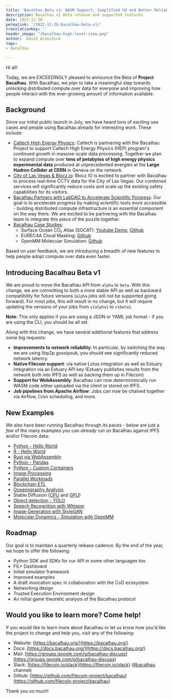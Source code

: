 ```yaml
---
title: 'Bacalhau Beta v1: WASM Support, Simplified UX and Better Reliability'
description: Bacalhau v1 Beta release and supported features
date: 2022-11-28
permalink: '/2022-11-28-bacalhau-beta-v1/'
translationKey: ''
header_image: "/bacalhau-high-level-view.png"
author:  David Aronchick
tags: 
- Bacalhau

---
```


Hi all!

Today, we are EXCEEDINGLY pleased to announce the Beta of **Project Bacalhau**. With Bacalhau, we plan to take a meaningful step towards unlocking distributed compute over data for everyone and improving how people interact with the ever-growing amount of information available.

## Background

Since our initial public launch in July, we have heard tons of exciting use cases and people using Bacalhau already for interesting work. These include:

- [Caltech High Energy Physics](http://hep.caltech.edu/): Caltech is partnering with the Bacalhau Project to support Caltech High Energy Physics (HEP) program's continued growth in massive-scale data processing. Together we plan to expand compute over **tens of petabytes of high energy physics experimental data** produced at unprecedented energies at the **Large Hadron Collider at CERN** in Geneva on the network.
- [City of Las Vegas & Blocz.io](https://medium.com/blocz/open-grid-alliance-unleashes-monetization-platform-in-las-vegas-5061eae8f946): Blocz IO is excited to partner with Bacalhau to process real-time CCTV data for the City of Las Vegas. Our combined services will significantly reduce costs and scale up the existing safety capabilities for its visitors.
- [Bacalhau Partners with LabDAO to Accelerate Scientific Progress](https://bacalhau.substack.com/p/bacalhau-partners-with-labdao-to): Our goal is to accelerate progress by making scientific tools more accessible - building distributed compute infrastructure is an essential component on the way there. We are excited to be partnering with the Bacalhau team to integrate this piece of the puzzle together.
- [Bacalhau Case Studies](https://www.bacalhau.org/casestudies/): 
    - Surface Ocean CO₂ Atlas (SOCAT): [Youtube Demo](https://www.notion.so/bc395ced30e949139528e1bb62ff4fe7), [Github](https://www.notion.so/bc395ced30e949139528e1bb62ff4fe7)
    - EUREC4A Cloud Masking: [Github](https://www.notion.so/bc395ced30e949139528e1bb62ff4fe7)
    - OpenMM Molecular Simulation: [Github](https://www.notion.so/bc395ced30e949139528e1bb62ff4fe7)

Based on user feedback, we are introducing a breadth of new features to help people adopt compute over data even faster.

## Introducing Bacalhau Beta v1

We are proud to move the Bacalhau API from `alpha` to `beta`. With this change, we are committing to both a more stable API as well as backward compatibility for future versions (`alpha` jobs will not be supported going forward). For most jobs, this will result in no change, but it will require updating the versions of your jobs from `v1alpha1` to `v1beta1`. 

**Note**: This only applies if you are using a JSON or YAML job format - if you are using the CLI, you should be all set.

Along with this change, we have several additional features that address some big requests:

- **Improvements to network reliability**: In particular, by switching the way we are using  libp2p gossipsub, you should see significantly reduced network latency.
- **Native Filecoin support**: via native Lotus integration as well as Estuary integration via an Estuary API key (Estuary publishes results from the network both into IPFS as well as backing them up in Filecoin)
- **Support for WebAssembly**: Bacalhau can now deterministically run WASM code either uploaded via the client or stored on IPFS.
- **Job pipelines from Apache Airflow**: Jobs can now be chained together via Airflow, Cron scheduling, and more.

## New Examples

We also have been running Bacalhau through its paces - below are just a *few* of the many examples you can *already run* on Bacalhau against IPFS and/or Filecoin data:

- [Python - Hello World](https://docs.bacalhau.org/examples/workload-onboarding/trivial-python/)
- [R - Hello World](https://docs.bacalhau.org/examples/workload-onboarding/r-hello-world/)
- [Rust via WebAssembly](https://docs.bacalhau.org/examples/workload-onboarding/rust-wasm/)
- [Python - Pandas](https://docs.bacalhau.org/examples/workload-onboarding/python-pandas/)
- [Python - Custom Containers](https://docs.bacalhau.org/examples/workload-onboarding/custom-containers/)
- [Image Processing](https://docs.bacalhau.org/examples/data-engineering/image-processing/)
- [Parallel Workloads](https://docs.bacalhau.org/examples/data-engineering/simple-parallel-workloads/)
- [Blockchain ETL](https://docs.bacalhau.org/examples/data-engineering/blockchain-etl/)
- [Oceanography Analysis](https://docs.bacalhau.org/examples/data-engineering/oceanography-conversion/)
- Stable Diffusion ([CPU](https://docs.bacalhau.org/examples/model-inference/stable-diffusion-cpu/) and [GPU](https://docs.bacalhau.org/examples/model-inference/stable-diffusion-gpu/))
- [Object detection - YOLO](https://docs.bacalhau.org/examples/model-inference/object-detection-yolo5/)
- [Speech Recognition with Whisper](https://docs.bacalhau.org/examples/model-inference/Openai-Whisper/)
- [Image Generation with StyleGAN](https://docs.bacalhau.org/examples/model-inference/StyleGAN3/)
- [Molecular Dynamics - Simulation with OpenMM](https://docs.bacalhau.org/examples/molecular-dynamics/openmm/)

## Roadmap

Our goal is to maintain a quarterly release cadence. By the end of the year, we hope to offer the following:

- Python SDK and SDKs for our API in some other languages too
- FIL+ Dashboard
- Initial simulator framework
- Improved examples
- A draft invocation spec in collaboration with the CoD ecosystem
- Networking design
- Trusted Execution Environment design
- An initial game theoretic analysis of the Bacalhau protocol

## Would you like to learn more? Come help!

If you would like to learn more about Bacalhau or let us know how you'd like the project to change and help you, visit any of the following:

- Website: [https://bacalhau.org/](https://bacalhau.org/)
- Docs: [https://docs.bacalhau.org/](https://docs.bacalhau.org/)
- Mail: [https://groups.google.com/g/bacalhau-discuss](https://groups.google.com/g/bacalhau-discuss)
- Slack: [https://filecoin.io/slack](https://filecoin.io/slack) ([#bacalhau](https://filecoin.io/slack) channel)
- Github: [https://github.com/filecoin-project/bacalhau](https://github.com/filecoin-project/bacalhau)
    
Thank you so much!
